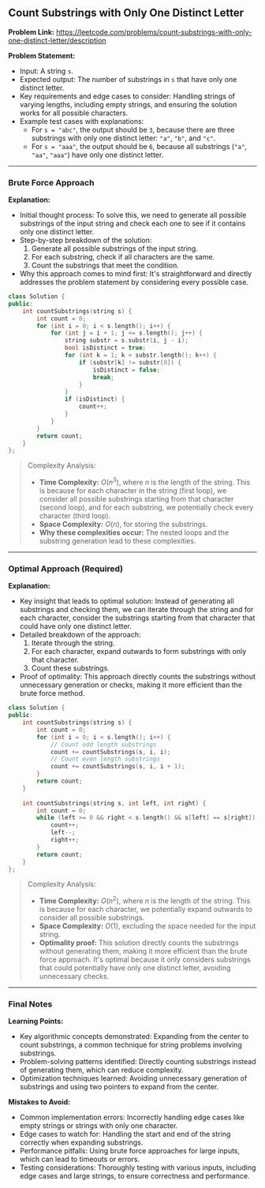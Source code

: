 ## Count Substrings with Only One Distinct Letter
**Problem Link:** https://leetcode.com/problems/count-substrings-with-only-one-distinct-letter/description

**Problem Statement:**
- Input: A string `s`.
- Expected output: The number of substrings in `s` that have only one distinct letter.
- Key requirements and edge cases to consider: Handling strings of varying lengths, including empty strings, and ensuring the solution works for all possible characters.
- Example test cases with explanations:
  - For `s = "abc"`, the output should be `3`, because there are three substrings with only one distinct letter: `"a"`, `"b"`, and `"c"`.
  - For `s = "aaa"`, the output should be `6`, because all substrings (`"a"`, `"aa"`, `"aaa"`) have only one distinct letter.

---

### Brute Force Approach

**Explanation:**
- Initial thought process: To solve this, we need to generate all possible substrings of the input string and check each one to see if it contains only one distinct letter.
- Step-by-step breakdown of the solution:
  1. Generate all possible substrings of the input string.
  2. For each substring, check if all characters are the same.
  3. Count the substrings that meet the condition.
- Why this approach comes to mind first: It's straightforward and directly addresses the problem statement by considering every possible case.

```cpp
class Solution {
public:
    int countSubstrings(string s) {
        int count = 0;
        for (int i = 0; i < s.length(); i++) {
            for (int j = i + 1; j <= s.length(); j++) {
                string substr = s.substr(i, j - i);
                bool isDistinct = true;
                for (int k = 1; k < substr.length(); k++) {
                    if (substr[k] != substr[0]) {
                        isDistinct = false;
                        break;
                    }
                }
                if (isDistinct) {
                    count++;
                }
            }
        }
        return count;
    }
};
```

> Complexity Analysis:
> - **Time Complexity:** $O(n^3)$, where $n$ is the length of the string. This is because for each character in the string (first loop), we consider all possible substrings starting from that character (second loop), and for each substring, we potentially check every character (third loop).
> - **Space Complexity:** $O(n)$, for storing the substrings.
> - **Why these complexities occur:** The nested loops and the substring generation lead to these complexities.

---

### Optimal Approach (Required)

**Explanation:**
- Key insight that leads to optimal solution: Instead of generating all substrings and checking them, we can iterate through the string and for each character, consider the substrings starting from that character that could have only one distinct letter.
- Detailed breakdown of the approach:
  1. Iterate through the string.
  2. For each character, expand outwards to form substrings with only that character.
  3. Count these substrings.
- Proof of optimality: This approach directly counts the substrings without unnecessary generation or checks, making it more efficient than the brute force method.

```cpp
class Solution {
public:
    int countSubstrings(string s) {
        int count = 0;
        for (int i = 0; i < s.length(); i++) {
            // Count odd length substrings
            count += countSubstrings(s, i, i);
            // Count even length substrings
            count += countSubstrings(s, i, i + 1);
        }
        return count;
    }
    
    int countSubstrings(string s, int left, int right) {
        int count = 0;
        while (left >= 0 && right < s.length() && s[left] == s[right]) {
            count++;
            left--;
            right++;
        }
        return count;
    }
};
```

> Complexity Analysis:
> - **Time Complexity:** $O(n^2)$, where $n$ is the length of the string. This is because for each character, we potentially expand outwards to consider all possible substrings.
> - **Space Complexity:** $O(1)$, excluding the space needed for the input string.
> - **Optimality proof:** This solution directly counts the substrings without generating them, making it more efficient than the brute force approach. It's optimal because it only considers substrings that could potentially have only one distinct letter, avoiding unnecessary checks.

---

### Final Notes

**Learning Points:**
- Key algorithmic concepts demonstrated: Expanding from the center to count substrings, a common technique for string problems involving substrings.
- Problem-solving patterns identified: Directly counting substrings instead of generating them, which can reduce complexity.
- Optimization techniques learned: Avoiding unnecessary generation of substrings and using two pointers to expand from the center.

**Mistakes to Avoid:**
- Common implementation errors: Incorrectly handling edge cases like empty strings or strings with only one character.
- Edge cases to watch for: Handling the start and end of the string correctly when expanding substrings.
- Performance pitfalls: Using brute force approaches for large inputs, which can lead to timeouts or errors.
- Testing considerations: Thoroughly testing with various inputs, including edge cases and large strings, to ensure correctness and performance.
